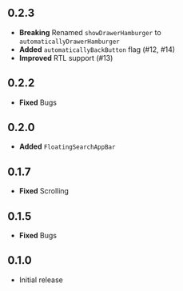 ## 0.2.3

* **Breaking** Renamed `showDrawerHamburger` to `automaticallyDrawerHamburger`
* **Added** `automaticallyBackButton` flag (#12, #14)
* **Improved** RTL support (#13)

## 0.2.2

* **Fixed** Bugs

## 0.2.0

* **Added** `FloatingSearchAppBar`

## 0.1.7

* **Fixed** Scrolling

## 0.1.5

* **Fixed** Bugs

## 0.1.0

* Initial release